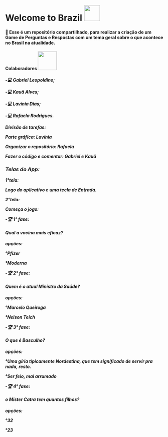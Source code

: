 # Welcome to Brazil <img src="https://media.giphy.com/media/VgCDAzcKvsR6OM0uWg/giphy.gif" width="50"> 
#### 📜  Esse é um repositório compartilhado, para realizar a criação de um Game de Perguntas e Respostas com um tema geral sobre o que acontece no Brasil na atualidade.
 
 
#### Colaboradores <img src="https://media.giphy.com/media/LnQjpWaON8nhr21vNW/giphy.gif" width="60"> <em><b>

 
 -💻 Gabriel Leopoldino;
 
 -💻 Kauã Alves;
 
 -💻 Lavínia Dias;
 
 -💻 Rafaela Rodrigues.
 
 
 
 Divisão de tarefas:
 
 Parte gráfica: Lavínia
 
 Organizar o repositório: Rafaela
 
 Fazer o código e comentar: Gabriel e Kauã
 

 
### Telas do App:
1°tela: 

Logo do aplicativo e uma tecla de Entrada. 

2°tela: 

Começa o jogo:

-🏆 1° fase: 

#### Qual a vacina mais eficaz?

opções:

°Pfizer

°Moderna

-🏆 2° fase: 

#### Quem é o atual Ministro da Saúde?

opções:

°Marcelo Queiroga 

°Nelson Teich 

-🏆 3° fase: 

#### O que é Basculho?

opções:

°Uma gíria típicamente Nordestina, que tem significado de servir pra nada, resto. 

°Ser feio, mal arrumado 

-🏆 4° fase: 

#### o Mister Catra tem quantos filhos?

opções:

°32 

°23 
